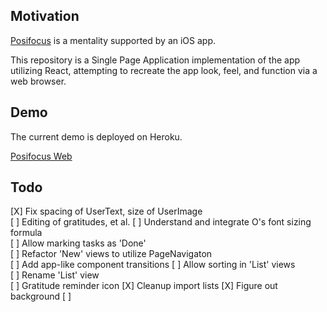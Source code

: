 ## Motivation
[Posifocus](https://posifocus.com/) is a mentality supported by an iOS app.

This repository is a Single Page Application implementation of the app utilizing React, attempting to recreate the app look, feel, and function via a web browser.

## Demo  

The current demo is deployed on Heroku.

[Posifocus Web](http://posifocus.herokuapp.com)

## Todo
[X] Fix spacing of UserText, size of UserImage  
[ ] Editing of gratitudes, et al.
[ ] Understand and integrate O's font sizing formula  
[ ] Allow marking tasks as 'Done'  
[ ] Refactor 'New' views to utilize PageNavigaton  
[ ] Add app-like component transitions
[ ] Allow sorting in 'List' views  
[ ] Rename 'List' view   
[ ] Gratitude reminder icon
[X] Cleanup import lists
[X] Figure out background
[ ]
